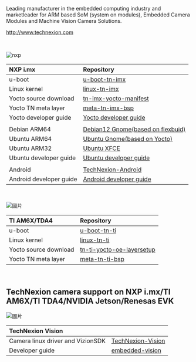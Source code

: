 Leading manufacturer in the embedded computing industry and marketleader for ARM based SoM (system on modules), Embedded Camera Modules and Machine Vision Camera Solutions.

http://www.technexion.com

<br/> 

![nxp](https://github.com/TechNexion/.github/assets/6065214/aeaafe9b-a75d-49ec-9287-8220541d025a)

|  NXP i.mx               |  Repository                                                                                                                                                                                                                                                                                                                                                                                                                      |
|:------------------------|:---------------------------------------------------------------------------------------------------------------------------------------------------------------------------------------------------------------------------------------------------------------------------------------------------------------------------------------------------------------------------------------------------------------------------------|
|  u-boot                 |  [u-boot-tn-imx](https://github.com/TechNexion/u-boot-tn-imx)                                                                                                                                                                                                                                                                                                                                                                    |
|  Linux kernel           |  [linux-tn-imx](https://github.com/TechNexion/linux-tn-imx)                                                                                                                                                                                                                                                                                                                                                                      |
|  Yocto source download  |  [tn-imx-yocto-manifest](https://github.com/TechNexion/tn-imx-yocto-manifest)                                                                                                                                                                                                                                                                                                                                                    |
|  Yocto TN meta layer    |  [meta-tn-imx-bsp](https://github.com/TechNexion/meta-tn-imx-bsp)                                                                                                                                                                                                                                                                                                                                                                |
| Yocto developer guide   | [Yocto developer guide](https://developer.technexion.com/docs/embedded-software/linux/yocto)                                                                                                                                                                                                                                                                                                                                         |
|                         |                                                                                                                                                                                                                                                                                                                                                                                                                                  |
|  Debian ARM64           |  [Debian12 Gnome(based on flexbuid)](https://github.com/TechNexion/tn_debian_flexbuild)                                                                                     |
|  Ubuntu ARM64           |  [Ubuntu Gnome(based on Yocto)](https://github.com/TechNexion/tn-imx-yocto-manifest)                                                                                                                                     
|  Ubuntu ARM32           |  <div>[Ubuntu&nbsp;<span style="background-color: var(--background-primary); color: var(--text-normal); font-family: var(--font-interface); font-size: var(--font-ui-medium);">XFCE</span><span style="background-color: var(--background-primary); color: var(--text-normal); font-family: var(--font-interface); font-size: var(--font-ui-medium);">](https://github.com/TechNexion-customization/ubuntu-tn-imx)</span></div>  |
| Ubuntu developer guide  | [Ubuntu developer guide](https://developer.technexion.com/docs/embedded-software/linux/ubuntu/usage-guides/how-to-rebuild-and-install-the-kernel-and-kernel-modules-on-ubuntu)                                                                                                                                                                                                                                                                                               |
|                         |                                                                                                                                                                                                                                                                                                                                                                                                                                  |
|  Android                |  [TechNexion-Android](https://github.com/technexion-android/)                                                                                                                                                                                                                                                                                                                                                                    |
| Android developer guide | <div>[Android developer guide](https://developer.technexion.com/docs/embedded-software/android/)</div>                                                                                                                                                                                                                                                                                                                                     |                                                                                                                                                                  |  
<br/> 

![圖片](https://github.com/TechNexion/.github/assets/6065214/68db5fe8-c6cf-4481-966c-c8b8c770f57d)


|  TI AM6X/TDA4           |  Repository                                                                                                                                                                                                                                                                                                                                                                                                                              |
|:------------------------|:-----------------------------------------------------------------------------------------------------------------------------------------------------------------------------------------------------------------------------------------------------------------------------------------------------------------------------------------------------------------------------------------------------------------------------------------|
|  u-boot                 |  [u-boot-tn-ti](https://github.com/TechNexion/u-boot-tn-ti)                                                                                                                                                                                                                                                                                                                                                                              |
|  Linux kernel           |  [linux-tn-ti](https://github.com/TechNexion/linux-tn-ti)                                                                                                                                                                                                                                                                                                                                                                                |
|  Yocto source download  |  [tn-ti-yocto-oe-layersetup](https://github.com/TechNexion/tn-ti-yocto-oe-layersetup)                                                                                                                                                                                                                                                                                                                                                    |
|  Yocto TN meta layer    |  [meta-tn-ti-bsp](https://github.com/TechNexion/meta-tn-ti-bsp)                                                                                                                                                                                                                                                                                                                                                                          |  
<br/>

## TechNexion camera support on NXP i.mx/TI AM6X/TI TDA4/NVIDIA Jetson/Renesas EVK
![圖片](https://github.com/TechNexion/.github/assets/6065214/67d5d404-5f42-41f0-a8bb-10f4c709ff70)

| TechNexion Vision                 |                                                                                                                 |
|:----------------------------------|:----------------------------------------------------------------------------------------------------------------|
| Camera linux driver and VizionSDK |  [TechNexion-Vision](https://github.com/technexion-vision)                                                      |
|  Developer guide                  |  [embedded-vision](https://developer.technexion.com/docs/embedded-vision/)                              |  
